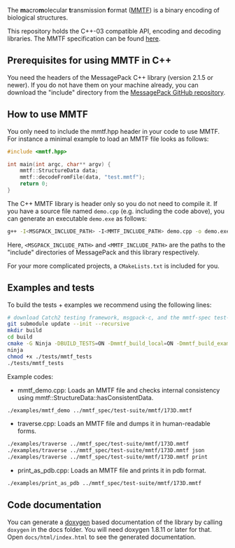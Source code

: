 
The <b>m</b>acro<b>m</b>olecular <b>t</b>ransmission <b>f</b>ormat
([MMTF](http://mmtf.rcsb.org)) is a binary encoding of biological structures.

This repository holds the C++-03 compatible API, encoding and decoding
libraries. The MMTF specification can be found
[here](https://github.com/rcsb/mmtf/blob/HEAD/spec.md/).

## Prerequisites for using MMTF in C++

You need the headers of the MessagePack C++ library (version 2.1.5 or newer).
If you do not have them on your machine already, you can download the "include"
directory from the
[MessagePack GitHub repository](https://github.com/msgpack/msgpack-c).

## How to use MMTF

You only need to include the mmtf.hpp header in your code to use MMTF.
For instance a minimal example to load an MMTF file looks as follows:

```C
#include <mmtf.hpp>

int main(int argc, char** argv) {
    mmtf::StructureData data;
    mmtf::decodeFromFile(data, "test.mmtf");
    return 0;
}
```

The C++ MMTF library is header only so you do not need to compile it. If you
have a source file named `demo.cpp` (e.g. including the code above), you can
generate an executable `demo.exe` as follows:

```bash
g++ -I<MSGPACK_INCLUDE_PATH> -I<MMTF_INCLUDE_PATH> demo.cpp -o demo.exe
```

Here, `<MSGPACK_INCLUDE_PATH>` and `<MMTF_INCLUDE_PATH>` are the paths to the
"include" directories of MessagePack and this library respectively.

For your more complicated projects, a `CMakeLists.txt` is included for you.

## Examples and tests

To build the tests + examples we recommend using the following lines:

```bash
# download Catch2 testing framework, msgpack-c, and the mmtf-spec test-dataset
git submodule update --init --recursive
mkdir build
cd build
cmake -G Ninja -DBUILD_TESTS=ON -Dmmtf_build_local=ON -Dmmtf_build_examples=ON ..
ninja
chmod +x ./tests/mmtf_tests
./tests/mmtf_tests
```

Example codes:
- mmtf_demo.cpp: Loads an MMTF file and checks internal consistency using
            mmtf::StructureData::hasConsistentData.
```bash
./examples/mmtf_demo ../mmtf_spec/test-suite/mmtf/173D.mmtf
```
- traverse.cpp: Loads an MMTF file and dumps it in human-readable forms.
```bash
./examples/traverse ../mmtf_spec/test-suite/mmtf/173D.mmtf
./examples/traverse ../mmtf_spec/test-suite/mmtf/173D.mmtf json
./examples/traverse ../mmtf_spec/test-suite/mmtf/173D.mmtf print
```

- print_as_pdb.cpp: Loads an MMTF file and prints it in pdb format.
```bash
./examples/print_as_pdb ../mmtf_spec/test-suite/mmtf/173D.mmtf
```

## Code documentation

You can generate a [doxygen](http://www.doxygen.org) based documentation of the
library by calling `doxygen` in the docs folder. You will need doxygen 1.8.11 or
later for that. Open `docs/html/index.html` to see the generated documentation.
